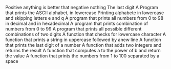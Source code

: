 Positive anything is better that negative nothing
The last digit
A Program that prints the ASCII alphabet, in lowercase
Printing alphabete in lowercase and skipping letters e and q
A program that prints all numbers from 0 to 98 in decimal and in hexadecimal
A program that prints combination of numbers from 0 to 99
A program that prints all possible different combinations of two digits
A function that checks for lowercase character
A function that prints a string in uppercase followed by anew line
A function that prints the last digit of a number
A function that adds two integers and returns the result
A function that computes a to the power of b and return the value
A function that prints the numbers from 1 to 100 separated by a space
